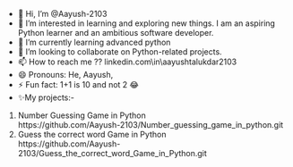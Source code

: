 - 👋 Hi, I’m @Aayush-2103
- 👀 I’m interested in learning and exploring new things. I am an aspiring Python learner and an ambitious software developer.
- 🌱 I’m currently learning advanced python
- 💞️ I’m looking to collaborate on Python-related projects.
- 📫 How to reach me ?? linkedin.com\in\aayushtalukdar2103
- 😄 Pronouns: He, Aayush,
- ⚡ Fun fact: 1+1 is 10 and not 2 😂
- ✨My projects:-
<p>
    <ol>
        <li>
            Number Guessing Game in Python
            <br>
            https://github.com/Aayush-2103/Number_guessing_game_in_python.git
    </li>

<li>
Guess the correct word Game in Python
<br>
https://github.com/Aayush-2103/Guess_the_correct_word_Game_in_Python.git
</li>
</ol>
</p>
          

<!---
Aayush-2103/Aayush-2103 is a ✨ special ✨ repository because its `README.md` (this file) appears on your GitHub profile.
You can click the Preview link to take a look at your changes.
--->

